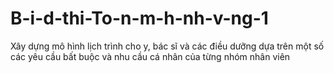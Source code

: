 # B-i-d-thi-To-n-m-h-nh-v-ng-1
Xây dựng mô hình lịch trình cho y, bác sĩ và các điều dưỡng dựa trên một số các yêu cầu bất buộc và nhu cầu cá nhân của từng nhóm nhân viên
